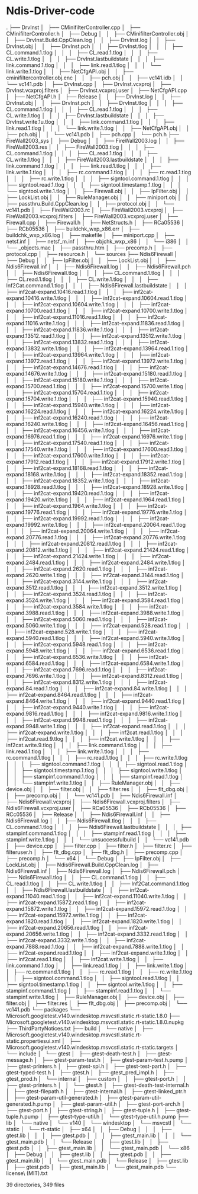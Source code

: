 # Ndis-Driver-code
.
├── DrvInst
│   ├── CMinifilterController.cpp
│   ├── CMinifilterController.h
│   ├── Debug
│   │   ├── CMinifilterController.obj
│   │   ├── DrvInst.Build.CppClean.log
│   │   ├── DrvInst.log
│   │   ├── DrvInst.obj
│   │   ├── DrvInst.pch
│   │   ├── DrvInst.tlog
│   │   │   ├── CL.command.1.tlog
│   │   │   ├── CL.read.1.tlog
│   │   │   ├── CL.write.1.tlog
│   │   │   ├── DrvInst.lastbuildstate
│   │   │   ├── link.command.1.tlog
│   │   │   ├── link.read.1.tlog
│   │   │   └── link.write.1.tlog
│   │   ├── NetCfgAPI.obj
│   │   ├── cminifiltercontroller.obj.enc
│   │   ├── pch.obj
│   │   ├── vc141.idb
│   │   └── vc141.pdb
│   ├── DrvInst.cpp
│   ├── DrvInst.vcxproj
│   ├── DrvInst.vcxproj.filters
│   ├── DrvInst.vcxproj.user
│   ├── NetCfgAPI.cpp
│   ├── NetCfgAPI.h
│   ├── Release
│   │   ├── DrvInst.log
│   │   ├── DrvInst.obj
│   │   ├── DrvInst.pch
│   │   ├── DrvInst.tlog
│   │   │   ├── CL.command.1.tlog
│   │   │   ├── CL.read.1.tlog
│   │   │   ├── CL.write.1.tlog
│   │   │   ├── DrvInst.lastbuildstate
│   │   │   ├── DrvInst.write.1u.tlog
│   │   │   ├── link.command.1.tlog
│   │   │   ├── link.read.1.tlog
│   │   │   └── link.write.1.tlog
│   │   ├── NetCfgAPI.obj
│   │   ├── pch.obj
│   │   └── vc141.pdb
│   ├── pch.cpp
│   └── pch.h
├── FireWall2003_sys
│   ├── Debug
│   │   ├── FireWall2003.log
│   │   ├── FireWall2003.res
│   │   ├── FireWall2003.tlog
│   │   │   ├── CL.command.1.tlog
│   │   │   ├── CL.read.1.tlog
│   │   │   ├── CL.write.1.tlog
│   │   │   ├── FireWall2003.lastbuildstate
│   │   │   ├── link.command.1.tlog
│   │   │   ├── link.read.1.tlog
│   │   │   ├── link.write.1.tlog
│   │   │   ├── rc.command.1.tlog
│   │   │   ├── rc.read.1.tlog
│   │   │   ├── rc.write.1.tlog
│   │   │   ├── signtool.command.1.tlog
│   │   │   ├── signtool.read.1.tlog
│   │   │   ├── signtool.timestamp.1.tlog
│   │   │   └── signtool.write.1.tlog
│   │   ├── Firewall.obj
│   │   ├── IpFilter.obj
│   │   ├── LockList.obj
│   │   ├── RuleManager.obj
│   │   ├── miniport.obj
│   │   ├── passthru.Build.CppClean.log
│   │   ├── protocol.obj
│   │   └── vc141.pdb
│   ├── FireWall2003.rc
│   ├── FireWall2003.vcxproj
│   ├── FireWall2003.vcxproj.filters
│   ├── FireWall2003.vcxproj.user
│   ├── Firewall.cpp
│   ├── Firewall.h
│   ├── NetStructs.h
│   ├── RCa05536
│   ├── RCb05536
│   ├── buildchk_wxp_x86.err
│   ├── buildchk_wxp_x86.log
│   ├── makefile
│   ├── miniport.cpp
│   ├── netsf.inf
│   ├── netsf_m.inf
│   ├── objchk_wxp_x86
│   │   └── i386
│   │       └── _objects.mac
│   ├── passthru.htm
│   ├── precomp.h
│   ├── protocol.cpp
│   ├── resource.h
│   └── sources
├── Ndis6Firewall
│   ├── Debug
│   │   ├── IpFilter.obj
│   │   ├── LockList.obj
│   │   ├── Ndis6Firewall.inf
│   │   ├── Ndis6Firewall.log
│   │   ├── Ndis6Firewall.pch
│   │   ├── Ndis6Firewall.tlog
│   │   │   ├── CL.command.1.tlog
│   │   │   ├── CL.read.1.tlog
│   │   │   ├── CL.write.1.tlog
│   │   │   ├── Inf2Cat.command.1.tlog
│   │   │   ├── Ndis6Firewall.lastbuildstate
│   │   │   ├── inf2cat-expand.10416.read.1.tlog
│   │   │   ├── inf2cat-expand.10416.write.1.tlog
│   │   │   ├── inf2cat-expand.10604.read.1.tlog
│   │   │   ├── inf2cat-expand.10604.write.1.tlog
│   │   │   ├── inf2cat-expand.10700.read.1.tlog
│   │   │   ├── inf2cat-expand.10700.write.1.tlog
│   │   │   ├── inf2cat-expand.11016.read.1.tlog
│   │   │   ├── inf2cat-expand.11016.write.1.tlog
│   │   │   ├── inf2cat-expand.11836.read.1.tlog
│   │   │   ├── inf2cat-expand.11836.write.1.tlog
│   │   │   ├── inf2cat-expand.13512.read.1.tlog
│   │   │   ├── inf2cat-expand.13512.write.1.tlog
│   │   │   ├── inf2cat-expand.13832.read.1.tlog
│   │   │   ├── inf2cat-expand.13832.write.1.tlog
│   │   │   ├── inf2cat-expand.13964.read.1.tlog
│   │   │   ├── inf2cat-expand.13964.write.1.tlog
│   │   │   ├── inf2cat-expand.13972.read.1.tlog
│   │   │   ├── inf2cat-expand.13972.write.1.tlog
│   │   │   ├── inf2cat-expand.14676.read.1.tlog
│   │   │   ├── inf2cat-expand.14676.write.1.tlog
│   │   │   ├── inf2cat-expand.15180.read.1.tlog
│   │   │   ├── inf2cat-expand.15180.write.1.tlog
│   │   │   ├── inf2cat-expand.15700.read.1.tlog
│   │   │   ├── inf2cat-expand.15700.write.1.tlog
│   │   │   ├── inf2cat-expand.15704.read.1.tlog
│   │   │   ├── inf2cat-expand.15704.write.1.tlog
│   │   │   ├── inf2cat-expand.15940.read.1.tlog
│   │   │   ├── inf2cat-expand.15940.write.1.tlog
│   │   │   ├── inf2cat-expand.16224.read.1.tlog
│   │   │   ├── inf2cat-expand.16224.write.1.tlog
│   │   │   ├── inf2cat-expand.16240.read.1.tlog
│   │   │   ├── inf2cat-expand.16240.write.1.tlog
│   │   │   ├── inf2cat-expand.16456.read.1.tlog
│   │   │   ├── inf2cat-expand.16456.write.1.tlog
│   │   │   ├── inf2cat-expand.16976.read.1.tlog
│   │   │   ├── inf2cat-expand.16976.write.1.tlog
│   │   │   ├── inf2cat-expand.17540.read.1.tlog
│   │   │   ├── inf2cat-expand.17540.write.1.tlog
│   │   │   ├── inf2cat-expand.17600.read.1.tlog
│   │   │   ├── inf2cat-expand.17600.write.1.tlog
│   │   │   ├── inf2cat-expand.17912.read.1.tlog
│   │   │   ├── inf2cat-expand.17912.write.1.tlog
│   │   │   ├── inf2cat-expand.18168.read.1.tlog
│   │   │   ├── inf2cat-expand.18168.write.1.tlog
│   │   │   ├── inf2cat-expand.18352.read.1.tlog
│   │   │   ├── inf2cat-expand.18352.write.1.tlog
│   │   │   ├── inf2cat-expand.18928.read.1.tlog
│   │   │   ├── inf2cat-expand.18928.write.1.tlog
│   │   │   ├── inf2cat-expand.19420.read.1.tlog
│   │   │   ├── inf2cat-expand.19420.write.1.tlog
│   │   │   ├── inf2cat-expand.1964.read.1.tlog
│   │   │   ├── inf2cat-expand.1964.write.1.tlog
│   │   │   ├── inf2cat-expand.19776.read.1.tlog
│   │   │   ├── inf2cat-expand.19776.write.1.tlog
│   │   │   ├── inf2cat-expand.19992.read.1.tlog
│   │   │   ├── inf2cat-expand.19992.write.1.tlog
│   │   │   ├── inf2cat-expand.20064.read.1.tlog
│   │   │   ├── inf2cat-expand.20064.write.1.tlog
│   │   │   ├── inf2cat-expand.20776.read.1.tlog
│   │   │   ├── inf2cat-expand.20776.write.1.tlog
│   │   │   ├── inf2cat-expand.20812.read.1.tlog
│   │   │   ├── inf2cat-expand.20812.write.1.tlog
│   │   │   ├── inf2cat-expand.21424.read.1.tlog
│   │   │   ├── inf2cat-expand.21424.write.1.tlog
│   │   │   ├── inf2cat-expand.2484.read.1.tlog
│   │   │   ├── inf2cat-expand.2484.write.1.tlog
│   │   │   ├── inf2cat-expand.2620.read.1.tlog
│   │   │   ├── inf2cat-expand.2620.write.1.tlog
│   │   │   ├── inf2cat-expand.3144.read.1.tlog
│   │   │   ├── inf2cat-expand.3144.write.1.tlog
│   │   │   ├── inf2cat-expand.3512.read.1.tlog
│   │   │   ├── inf2cat-expand.3512.write.1.tlog
│   │   │   ├── inf2cat-expand.3524.read.1.tlog
│   │   │   ├── inf2cat-expand.3524.write.1.tlog
│   │   │   ├── inf2cat-expand.3584.read.1.tlog
│   │   │   ├── inf2cat-expand.3584.write.1.tlog
│   │   │   ├── inf2cat-expand.3988.read.1.tlog
│   │   │   ├── inf2cat-expand.3988.write.1.tlog
│   │   │   ├── inf2cat-expand.5060.read.1.tlog
│   │   │   ├── inf2cat-expand.5060.write.1.tlog
│   │   │   ├── inf2cat-expand.528.read.1.tlog
│   │   │   ├── inf2cat-expand.528.write.1.tlog
│   │   │   ├── inf2cat-expand.5940.read.1.tlog
│   │   │   ├── inf2cat-expand.5940.write.1.tlog
│   │   │   ├── inf2cat-expand.5948.read.1.tlog
│   │   │   ├── inf2cat-expand.5948.write.1.tlog
│   │   │   ├── inf2cat-expand.6536.read.1.tlog
│   │   │   ├── inf2cat-expand.6536.write.1.tlog
│   │   │   ├── inf2cat-expand.6584.read.1.tlog
│   │   │   ├── inf2cat-expand.6584.write.1.tlog
│   │   │   ├── inf2cat-expand.7696.read.1.tlog
│   │   │   ├── inf2cat-expand.7696.write.1.tlog
│   │   │   ├── inf2cat-expand.8312.read.1.tlog
│   │   │   ├── inf2cat-expand.8312.write.1.tlog
│   │   │   ├── inf2cat-expand.84.read.1.tlog
│   │   │   ├── inf2cat-expand.84.write.1.tlog
│   │   │   ├── inf2cat-expand.8464.read.1.tlog
│   │   │   ├── inf2cat-expand.8464.write.1.tlog
│   │   │   ├── inf2cat-expand.9440.read.1.tlog
│   │   │   ├── inf2cat-expand.9440.write.1.tlog
│   │   │   ├── inf2cat-expand.9816.read.1.tlog
│   │   │   ├── inf2cat-expand.9816.write.1.tlog
│   │   │   ├── inf2cat-expand.9948.read.1.tlog
│   │   │   ├── inf2cat-expand.9948.write.1.tlog
│   │   │   ├── inf2cat-expand.read.1.tlog
│   │   │   ├── inf2cat-expand.write.1.tlog
│   │   │   ├── inf2cat.read.1.tlog
│   │   │   ├── inf2cat.read.9.tlog
│   │   │   ├── inf2cat.write.1.tlog
│   │   │   ├── inf2cat.write.9.tlog
│   │   │   ├── link.command.1.tlog
│   │   │   ├── link.read.1.tlog
│   │   │   ├── link.write.1.tlog
│   │   │   ├── rc.command.1.tlog
│   │   │   ├── rc.read.1.tlog
│   │   │   ├── rc.write.1.tlog
│   │   │   ├── signtool.command.1.tlog
│   │   │   ├── signtool.read.1.tlog
│   │   │   ├── signtool.timestamp.1.tlog
│   │   │   ├── signtool.write.1.tlog
│   │   │   ├── stampinf.command.1.tlog
│   │   │   ├── stampinf.read.1.tlog
│   │   │   └── stampinf.write.1.tlog
│   │   ├── RuleManager.obj
│   │   ├── device.obj
│   │   ├── filter.obj
│   │   ├── filter.res
│   │   ├── flt_dbg.obj
│   │   ├── precomp.obj
│   │   └── vc141.pdb
│   ├── Ndis6Firewall.inf
│   ├── Ndis6Firewall.vcxproj
│   ├── Ndis6Firewall.vcxproj.filters
│   ├── Ndis6Firewall.vcxproj.user
│   ├── RCa05536
│   ├── RCb05536
│   ├── RCc05536
│   ├── Release
│   │   ├── Ndis6Firewall.inf
│   │   ├── Ndis6Firewall.log
│   │   ├── Ndis6Firewall.tlog
│   │   │   ├── CL.command.1.tlog
│   │   │   ├── Ndis6Firewall.lastbuildstate
│   │   │   ├── stampinf.command.1.tlog
│   │   │   ├── stampinf.read.1.tlog
│   │   │   ├── stampinf.write.1.tlog
│   │   │   └── unsuccessfulbuild
│   │   └── vc141.pdb
│   ├── device.cpp
│   ├── filter.cpp
│   ├── filter.h
│   ├── filter.rc
│   ├── filteruser.h
│   ├── flt_dbg.cpp
│   ├── flt_dbg.h
│   ├── precomp.cpp
│   ├── precomp.h
│   └── x64
│       └── Debug
│           ├── IpFilter.obj
│           ├── LockList.obj
│           ├── Ndis6Firewall.Build.CppClean.log
│           ├── Ndis6Firewall.inf
│           ├── Ndis6Firewall.log
│           ├── Ndis6Firewall.pch
│           ├── Ndis6Firewall.tlog
│           │   ├── CL.command.1.tlog
│           │   ├── CL.read.1.tlog
│           │   ├── CL.write.1.tlog
│           │   ├── Inf2Cat.command.1.tlog
│           │   ├── Ndis6Firewall.lastbuildstate
│           │   ├── inf2cat-expand.11040.read.1.tlog
│           │   ├── inf2cat-expand.11040.write.1.tlog
│           │   ├── inf2cat-expand.15872.read.1.tlog
│           │   ├── inf2cat-expand.15872.write.1.tlog
│           │   ├── inf2cat-expand.15972.read.1.tlog
│           │   ├── inf2cat-expand.15972.write.1.tlog
│           │   ├── inf2cat-expand.1820.read.1.tlog
│           │   ├── inf2cat-expand.1820.write.1.tlog
│           │   ├── inf2cat-expand.20656.read.1.tlog
│           │   ├── inf2cat-expand.20656.write.1.tlog
│           │   ├── inf2cat-expand.3332.read.1.tlog
│           │   ├── inf2cat-expand.3332.write.1.tlog
│           │   ├── inf2cat-expand.7888.read.1.tlog
│           │   ├── inf2cat-expand.7888.write.1.tlog
│           │   ├── inf2cat-expand.read.1.tlog
│           │   ├── inf2cat-expand.write.1.tlog
│           │   ├── inf2cat.read.1.tlog
│           │   ├── inf2cat.write.1.tlog
│           │   ├── link.command.1.tlog
│           │   ├── link.read.1.tlog
│           │   ├── link.write.1.tlog
│           │   ├── rc.command.1.tlog
│           │   ├── rc.read.1.tlog
│           │   ├── rc.write.1.tlog
│           │   ├── signtool.command.1.tlog
│           │   ├── signtool.read.1.tlog
│           │   ├── signtool.timestamp.1.tlog
│           │   ├── signtool.write.1.tlog
│           │   ├── stampinf.command.1.tlog
│           │   ├── stampinf.read.1.tlog
│           │   └── stampinf.write.1.tlog
│           ├── RuleManager.obj
│           ├── device.obj
│           ├── filter.obj
│           ├── filter.res
│           ├── flt_dbg.obj
│           ├── precomp.obj
│           └── vc141.pdb
└── packages
    └── Microsoft.googletest.v140.windesktop.msvcstl.static.rt-static.1.8.0
        ├── Microsoft.googletest.v140.windesktop.msvcstl.static.rt-static.1.8.0.nupkg
        ├── ThirdPartyNotices.txt
        ├── build
        │   └── native
        │       ├── Microsoft.googletest.v140.windesktop.msvcstl.static.rt-static.propertiesui.xml
        │       ├── Microsoft.googletest.v140.windesktop.msvcstl.static.rt-static.targets
        │       └── include
        │           └── gtest
        │               ├── gtest-death-test.h
        │               ├── gtest-message.h
        │               ├── gtest-param-test.h
        │               ├── gtest-param-test.h.pump
        │               ├── gtest-printers.h
        │               ├── gtest-spi.h
        │               ├── gtest-test-part.h
        │               ├── gtest-typed-test.h
        │               ├── gtest.h
        │               ├── gtest_pred_impl.h
        │               ├── gtest_prod.h
        │               └── internal
        │                   ├── custom
        │                   │   ├── gtest-port.h
        │                   │   ├── gtest-printers.h
        │                   │   └── gtest.h
        │                   ├── gtest-death-test-internal.h
        │                   ├── gtest-filepath.h
        │                   ├── gtest-internal.h
        │                   ├── gtest-linked_ptr.h
        │                   ├── gtest-param-util-generated.h
        │                   ├── gtest-param-util-generated.h.pump
        │                   ├── gtest-param-util.h
        │                   ├── gtest-port-arch.h
        │                   ├── gtest-port.h
        │                   ├── gtest-string.h
        │                   ├── gtest-tuple.h
        │                   ├── gtest-tuple.h.pump
        │                   ├── gtest-type-util.h
        │                   └── gtest-type-util.h.pump
        ├── lib
        │   └── native
        │       └── v140
        │           └── windesktop
        │               └── msvcstl
        │                   └── static
        │                       └── rt-static
        │                           ├── x64
        │                           │   ├── Debug
        │                           │   │   ├── gtest.lib
        │                           │   │   ├── gtest.pdb
        │                           │   │   ├── gtest_main.lib
        │                           │   │   └── gtest_main.pdb
        │                           │   └── Release
        │                           │       ├── gtest.lib
        │                           │       ├── gtest.pdb
        │                           │       ├── gtest_main.lib
        │                           │       └── gtest_main.pdb
        │                           └── x86
        │                               ├── Debug
        │                               │   ├── gtest.lib
        │                               │   ├── gtest.pdb
        │                               │   ├── gtest_main.lib
        │                               │   └── gtest_main.pdb
        │                               └── Release
        │                                   ├── gtest.lib
        │                                   ├── gtest.pdb
        │                                   ├── gtest_main.lib
        │                                   └── gtest_main.pdb
        └── license\ (MIT).txt

39 directories, 349 files
